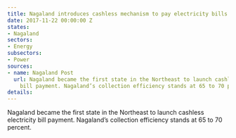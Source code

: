 ```yaml
---
title: Nagaland introduces cashless mechanism to pay electricity bills
date: 2017-11-22 00:00:00 Z
states:
- Nagaland
sectors:
- Energy
subsectors:
- Power
sources:
- name: Nagaland Post
  url: Nagaland became the first state in the Northeast to launch cashless electricity
    bill payment. Nagaland’s collection efficiency stands at 65 to 70 percent.
details: 
---
```


Nagaland became the first state in the Northeast to launch cashless electricity bill payment. Nagaland’s collection efficiency stands at 65 to 70 percent. 
